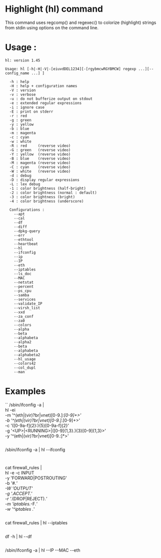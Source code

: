 
# Highlight (hl) command

This command uses regcomp() and regexec() to colorize (highlight)
strings from stdin using options on the command line.


# Usage :

```
hl: version 1.45

Usage: hl [-h|-H|-V|-[eiuvdDEL1234][-[rgybmcwRGYBMCW] regexp ...][--config_name ...] ]

  -h : help
  -H : help + configuration names
  -V : version
  -v : verbose
  -u : do not bufferize output on stdout
  -e : extended regular expressions
  -i : ignore case
  -E : print on stderr
  -r : red
  -g : green
  -y : yellow
  -b : blue
  -m : magenta
  -c : cyan
  -w : white
  -R : red     (reverse video)
  -G : green   (reverse video)
  -Y : yellow  (reverse video)
  -B : blue    (reverse video)
  -M : magenta (reverse video)
  -C : cyan    (reverse video)
  -W : white   (reverse video)
  -d : debug
  -D : display regular expressions
  -L : lex debug
  -1 : color brightness (half-bright)
  -2 : color brightness (normal : default)
  -3 : color brightness (bright)
  -4 : color brightness (underscore)

  Configurations :
	--apt
	--cal
	--df
	--diff
	--dpkg-query
	--err
	--ethtool
	--heartbeat
	--hl
	--ifconfig
	--ip
	--IP
	--eth
	--iptables
	--ls_doc
	--MAC
	--netstat
	--percent
	--ps_cpu
	--samba
	--services
	--validate_IP
	--virsh_list
	--xxd
	--za_conf
	--za0
	--colors
	--alpha
	--beta
	--alphabeta
	--alpha2
	--beta
	--alphabeta
	--alphabeta2
	--hl_usage
	--colors42
	--col_dupl
	--man
```


# Examples


``
/sbin/ifconfig -a | \
	hl -ei \
		-m '^(eth|(vir)?br|vnet)[0-9.]*:[0-9]+\>'      \
		-b '^(eth|(vir)?br|vnet)[0-9.]*\.[0-9]+\>'            \
		-c '([0-9a-f]{2}:){5}[0-9a-f]{2}'                     \
		-g '\<UP\>|\<RUNNING\>|([0-9]{1,3}\.){3}[0-9]{1,3}\>' \
		-y '^(eth|(vir)?br|vnet)[0-9.:]*\>'
```

```
/sbin/ifconfig -a | hl --ifconfig
```


```
cat firewall_rules | \
	hl -e -c INPUT \
	   -y 'FORWARD|POSTROUTING' \
	   -b '#.*'                 \
	   -W 'OUTPUT'              \
	   -g '.*ACCEPT.*'          \
	   -r '.*(DROP|REJECT).*'   \
	   -m 'iptables.*-F.*'      \
	   -w '^iptables .*'
```

```
cat firewall_rules | hl --iptables
```

```
df -h | hl --df
```

```
/sbin/ifconfig -a | hl --IP --MAC --eth
```